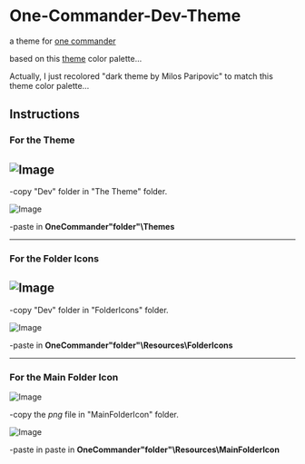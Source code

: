 # One-Commander-Dev-Theme

a theme for [one commander](http://www.onecommander.com)
 
 based on this [theme](https://www.deviantart.com/kdr3w/art/Dev-825722799) color palette...
 
 Actually, I just recolored "dark theme by Milos Paripovic" to match this theme color palette...
 
 
## Instructions


### For the Theme

![Image](https://i.imgur.com/5VP5hJo.png)
---
-copy "Dev" folder in "The Theme" folder.

![Image](https://i.imgur.com/tkPbjQz.png)

-paste in **OneCommander"folder"\Themes**

---
### For the Folder Icons

![Image](https://i.imgur.com/pEf0mLU.png)
---
-copy "Dev" folder in "FolderIcons" folder.

![Image](https://i.imgur.com/bSJOqKM.png)

-paste in **OneCommander"folder"\Resources\FolderIcons**

---
### For the Main Folder Icon

![Image](https://i.imgur.com/orGeXwL.png)

-copy the *png* file in "MainFolderIcon" folder.

![Image](https://i.imgur.com/bw8mKpT.png)

-paste in paste in **OneCommander"folder"\Resources\MainFolderIcon**

